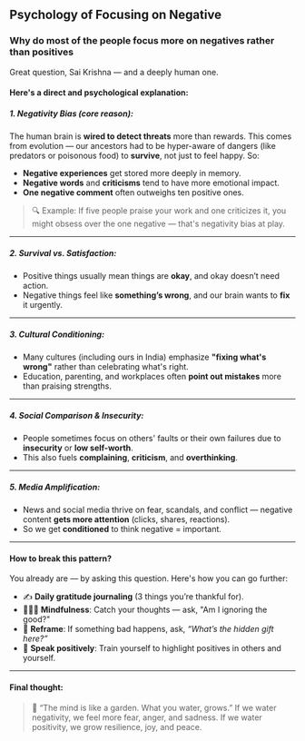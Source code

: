 
## Psychology of Focusing on Negative
### Why do most of the people focus more on negatives rather than positives 

Great question, Sai Krishna — and a deeply human one.

#### Here's a direct and psychological explanation:

##### 1. **Negativity Bias** (core reason):

The human brain is **wired to detect threats** more than rewards. This comes from evolution — our ancestors had to be hyper-aware of dangers (like predators or poisonous food) to **survive**, not just to feel happy. So:

* **Negative experiences** get stored more deeply in memory.
* **Negative words** and **criticisms** tend to have more emotional impact.
* **One negative comment** often outweighs ten positive ones.

> 🔍 Example: If five people praise your work and one criticizes it, you might obsess over the one negative — that's negativity bias at play.

---

##### 2. **Survival vs. Satisfaction**:

* Positive things usually mean things are **okay**, and okay doesn’t need action.
* Negative things feel like **something’s wrong**, and our brain wants to **fix** it urgently.

---

##### 3. **Cultural Conditioning**:

* Many cultures (including ours in India) emphasize **"fixing what's wrong"** rather than celebrating what's right.
* Education, parenting, and workplaces often **point out mistakes** more than praising strengths.

---

##### 4. **Social Comparison & Insecurity**:

* People sometimes focus on others' faults or their own failures due to **insecurity** or **low self-worth**.
* This also fuels **complaining**, **criticism**, and **overthinking**.

---

##### 5. **Media Amplification**:

* News and social media thrive on fear, scandals, and conflict — negative content **gets more attention** (clicks, shares, reactions).
* So we get **conditioned** to think negative = important.

---

#### How to break this pattern?

You already are — by asking this question. Here's how you can go further:

* ✍️ **Daily gratitude journaling** (3 things you’re thankful for).
* 🧘🏽‍♂️ **Mindfulness**: Catch your thoughts — ask, "Am I ignoring the good?"
* 🧠 **Reframe**: If something bad happens, ask, *“What’s the hidden gift here?”*
* 💬 **Speak positively**: Train yourself to highlight positives in others and yourself.

---

#### Final thought:

> 🌱 “The mind is like a garden. What you water, grows.”
> If we water negativity, we feel more fear, anger, and sadness. If we water positivity, we grow resilience, joy, and peace.


